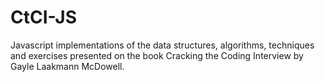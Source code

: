 # CtCI-JS
Javascript implementations of the data structures, algorithms, techniques and exercises presented on the book Cracking the Coding Interview by Gayle Laakmann McDowell. 
